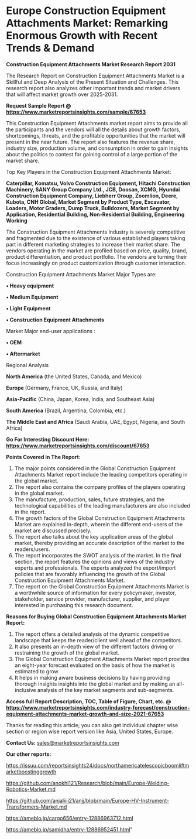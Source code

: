 # Europe Construction Equipment Attachments Market: Remarking Enormous Growth with Recent Trends & Demand

<strong>Construction Equipment Attachments Market Research Report 2031</strong>

The Research Report on Construction Equipment Attachments Market is a Skillful and Deep Analysis of the Present Situation and Challenges. This research report also analyzes other important trends and market drivers that will affect market growth over 2025-2031.

<strong>Request Sample Report @ <a href=https://www.marketreportsinsights.com/sample/67653>https://www.marketreportsinsights.com/sample/67653</a></strong>

This Construction Equipment Attachments market report aims to provide all the participants and the vendors will all the details about growth factors, shortcomings, threats, and the profitable opportunities that the market will present in the near future. The report also features the revenue share, industry size, production volume, and consumption in order to gain insights about the politics to contest for gaining control of a large portion of the market share.

Top Key Players in the Construction Equipment Attachments Market:

<strong>Caterpillar, Komatsu, Volvo Construction Equipment, Hitachi Construction Machinery, SANY Group Company Ltd., JCB, Doosan, XCMG, Hyundai Construction Equipment Company, Liebherr Group, Zoomlion, Deere, Kubota, CNH Global, Market Segment by Product Type, Excavator, Loaders, Motor Graders, Dump Truck, Bulldozers, Market Segment by Application, Residential Building, Non-Residential Building, Engineering Working</strong>

The Construction Equipment Attachments Industry is severely competitive and fragmented due to the existence of various established players taking part in different marketing strategies to increase their market share. The vendors operating in the market are profiled based on price, quality, brand, product differentiation, and product portfolio. The vendors are turning their focus increasingly on product customization through customer interaction.

Construction Equipment Attachments Market Major Types are:

<strong>• Heavy equipment

• Medium Equipment

• Light Equipment

• Construction Equipment Attachments</strong>

Market Major end-user applications :

<strong>• OEM

• Aftermarket</strong>

Regional Analysis

</u><strong><b>North America</b></strong> (the United States, Canada, and Mexico)

<strong><b>Europe </b></strong>(Germany, France, UK, Russia, and Italy)

<strong><b>Asia-Pacific</b></strong> (China, Japan, Korea, India, and Southeast Asia)

<strong><b>South America</b></strong> (Brazil, Argentina, Colombia, etc.)

<strong><b>The Middle East and Africa</b></strong> (Saudi Arabia, UAE, Egypt, Nigeria, and South Africa)

<strong>Go For Interesting Discount Here: <a href=https://www.marketreportsinsights.com/discount/67653>https://www.marketreportsinsights.com/discount/67653</a></strong>

<strong>Points Covered in The Report:</strong>
<ol>
  <li>The major points considered in the Global Construction Equipment Attachments Market report include the leading competitors operating in the global market.</li>
  <li>The report also contains the company profiles of the players operating in the global market.</li>
  <li>The manufacture, production, sales, future strategies, and the technological capabilities of the leading manufacturers are also included in the report.</li>
  <li>The growth factors of the Global Construction Equipment Attachments Market are explained in-depth, wherein the different end-users of the market are discussed precisely.</li>
  <li>The report also talks about the key application areas of the global market, thereby providing an accurate description of the market to the readers/users.</li>
  <li>The report incorporates the SWOT analysis of the market. In the final section, the report features the opinions and views of the industry experts and professionals. The experts analyzed the export/import policies that are favorably influencing the growth of the Global Construction Equipment Attachments Market.</li>
  <li>The report on the Global Construction Equipment Attachments Market is a worthwhile source of information for every policymaker, investor, stakeholder, service provider, manufacturer, supplier, and player interested in purchasing this research document.</li>
</ol>
<strong>Reasons for Buying Global Construction Equipment Attachments Market Report:</strong>

<ol>
  <li>The report offers a detailed analysis of the dynamic competitive landscape that keeps the reader/client well ahead of the competitors.</li>
  <li>It also presents an in-depth view of the different factors driving or restraining the growth of the global market.</li>
  <li>The Global Construction Equipment Attachments Market report provides an eight-year forecast evaluated on the basis of how the market is estimated to grow.</li>
  <li>It helps in making aware business decisions by having providing thorough insights insights into the global market and by making an all-inclusive analysis of the key market segments and sub-segments.</li>
</ol>
<strong>Access full Report Description, TOC, Table of Figure, Chart, etc. @ <a href=https://www.marketreportsinsights.com/industry-forecast/construction-equipment-attachments-market-growth-and-size-2021-67653>https://www.marketreportsinsights.com/industry-forecast/construction-equipment-attachments-market-growth-and-size-2021-67653</a></strong>


Thanks for reading this article; you can also get individual chapter wise section or region wise report version like Asia, United States, Europe.

<strong>Contact Us:</strong>
sales@marketreportsinsights.com

<strong>Our other reports:</strong>

<a href=https://issuu.com/reportsinsights24/docs/northamericatelescopicboomliftmarketboostinggrowth>https://issuu.com/reportsinsights24/docs/northamericatelescopicboomliftmarketboostinggrowth</a>

<a href=https://github.com/anokhi121/Research/blob/main/Europe-Welding-Robotics-Market.md>https://github.com/anokhi121/Research/blob/main/Europe-Welding-Robotics-Market.md</a>

<a href=https://github.com/anjaliiii21/anjj/blob/main/Europe-HV-Instrument-Transformers-Market.md>https://github.com/anjaliiii21/anjj/blob/main/Europe-HV-Instrument-Transformers-Market.md</a>

<a href=https://ameblo.jp/cargo656/entry-12886963712.html>https://ameblo.jp/cargo656/entry-12886963712.html</a>

<a href=https://ameblo.jp/samidha/entry-12886952451.html>https://ameblo.jp/samidha/entry-12886952451.html</a>"
